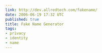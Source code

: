 ```yaml
---
link: http://dev.allredtech.com/fakename/
date: 2006-06-19 17:32 UTC
published: true
title: Fake Name Generator
tags:
- privacy
- identity
- name
---
```



